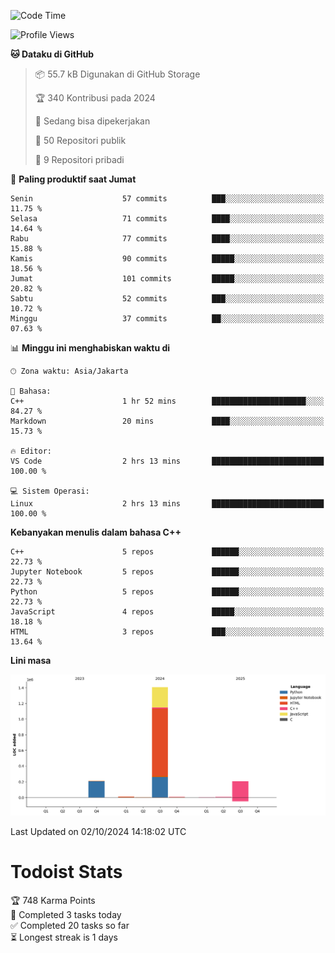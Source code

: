 <!--START_SECTION:waka-->
![Code Time](http://img.shields.io/badge/Code%20Time-48%20hrs%2043%20mins-blue)

![Profile Views](http://img.shields.io/badge/Profil%20dilihat-2-blue)

**🐱 Dataku di GitHub** 

> 📦 55.7 kB Digunakan di GitHub Storage 
 > 
> 🏆 340 Kontribusi pada 2024
 > 
> 💼 Sedang bisa dipekerjakan
 > 
> 📜 50 Repositori publik 
 > 
> 🔑 9 Repositori pribadi 
 > 
📅 **Paling produktif saat Jumat** 

```text
Senin                    57 commits          ███░░░░░░░░░░░░░░░░░░░░░░   11.75 % 
Selasa                   71 commits          ████░░░░░░░░░░░░░░░░░░░░░   14.64 % 
Rabu                     77 commits          ████░░░░░░░░░░░░░░░░░░░░░   15.88 % 
Kamis                    90 commits          █████░░░░░░░░░░░░░░░░░░░░   18.56 % 
Jumat                    101 commits         █████░░░░░░░░░░░░░░░░░░░░   20.82 % 
Sabtu                    52 commits          ███░░░░░░░░░░░░░░░░░░░░░░   10.72 % 
Minggu                   37 commits          ██░░░░░░░░░░░░░░░░░░░░░░░   07.63 % 
```


📊 **Minggu ini menghabiskan waktu di** 

```text
🕑︎ Zona waktu: Asia/Jakarta

💬 Bahasa: 
C++                      1 hr 52 mins        █████████████████████░░░░   84.27 % 
Markdown                 20 mins             ████░░░░░░░░░░░░░░░░░░░░░   15.73 % 

🔥 Editor: 
VS Code                  2 hrs 13 mins       █████████████████████████   100.00 % 

💻 Sistem Operasi: 
Linux                    2 hrs 13 mins       █████████████████████████   100.00 % 
```

**Kebanyakan menulis dalam bahasa C++** 

```text
C++                      5 repos             ██████░░░░░░░░░░░░░░░░░░░   22.73 % 
Jupyter Notebook         5 repos             ██████░░░░░░░░░░░░░░░░░░░   22.73 % 
Python                   5 repos             ██████░░░░░░░░░░░░░░░░░░░   22.73 % 
JavaScript               4 repos             █████░░░░░░░░░░░░░░░░░░░░   18.18 % 
HTML                     3 repos             ███░░░░░░░░░░░░░░░░░░░░░░   13.64 % 
```



**Lini masa**

![Lines of Code chart](https://raw.githubusercontent.com/yusuf601/yusuf601/main/assets/bar_graph.png)


 Last Updated on 02/10/2024 14:18:02 UTC
<!--END_SECTION:waka-->
# Todoist Stats

<!-- TODO-IST:START -->
🏆  748 Karma Points           
🌸  Completed 3 tasks today           
✅  Completed 20 tasks so far           
⏳  Longest streak is 1 days
<!-- TODO-IST:END -->
